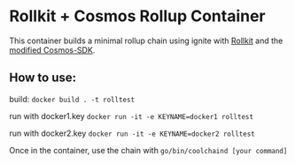 # Rollkit + Cosmos Rollup Container
This container builds a minimal rollup chain using ignite with [Rollkit](https://github.com/rollkit/rollkit) and the [modified Cosmos-SDK](https://github.com/rollkit/cosmos-sdk).

## How to use:
build:
`docker build . -t rolltest`

run with docker1.key
`docker run -it -e KEYNAME=docker1 rolltest`

run with docker2.key
`docker run -it -e KEYNAME=docker2 rolltest`

Once in the container, use the chain with
`go/bin/coolchaind [your command]`
